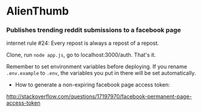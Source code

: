 # AlienThumb
### Publishes trending reddit submissions to a facebook page

internet rule #24: Every repost is always a repost of a repost.

Clone, run `node app.js`, go to localhost:3000/auth. That's it.

Remember to set environment variables before deploying. If you rename `.env.example` to `.env`, the variables you put in there will be set automatically. 

- How to generate a non-expiring facebook page access token:

http://stackoverflow.com/questions/17197970/facebook-permanent-page-access-token

